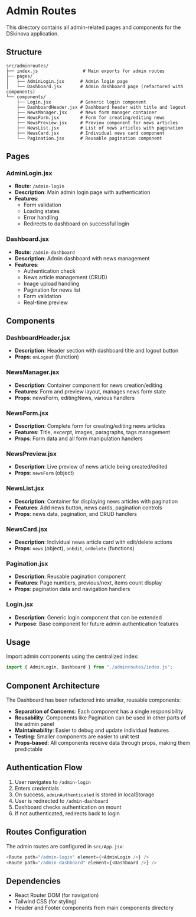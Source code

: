 # Admin Routes

This directory contains all admin-related pages and components for the DSkinova application.

## Structure

```
src/adminroutes/
├── index.js                 # Main exports for admin routes
├── pages/
│   ├── AdminLogin.jsx      # Admin login page
│   └── Dashboard.jsx       # Admin dashboard page (refactored with components)
└── components/
    ├── Login.jsx           # Generic login component
    ├── DashboardHeader.jsx # Dashboard header with title and logout
    ├── NewsManager.jsx     # News form manager container
    ├── NewsForm.jsx        # Form for creating/editing news
    ├── NewsPreview.jsx     # Preview component for news articles
    ├── NewsList.jsx        # List of news articles with pagination
    ├── NewsCard.jsx        # Individual news card component
    └── Pagination.jsx      # Reusable pagination component
```

## Pages

### AdminLogin.jsx

- **Route**: `/admin-login`
- **Description**: Main admin login page with authentication
- **Features**:
  - Form validation
  - Loading states
  - Error handling
  - Redirects to dashboard on successful login

### Dashboard.jsx

- **Route**: `/admin-dashboard`
- **Description**: Admin dashboard with news management
- **Features**:
  - Authentication check
  - News article management (CRUD)
  - Image upload handling
  - Pagination for news list
  - Form validation
  - Real-time preview

## Components

### DashboardHeader.jsx

- **Description**: Header section with dashboard title and logout button
- **Props**: `onLogout` (function)

### NewsManager.jsx

- **Description**: Container component for news creation/editing
- **Features**: Form and preview layout, manages news form state
- **Props**: newsForm, editingNews, various handlers

### NewsForm.jsx

- **Description**: Complete form for creating/editing news articles
- **Features**: Title, excerpt, images, paragraphs, tags management
- **Props**: Form data and all form manipulation handlers

### NewsPreview.jsx

- **Description**: Live preview of news article being created/edited
- **Props**: `newsForm` (object)

### NewsList.jsx

- **Description**: Container for displaying news articles with pagination
- **Features**: Add news button, news cards, pagination controls
- **Props**: news data, pagination, and CRUD handlers

### NewsCard.jsx

- **Description**: Individual news article card with edit/delete actions
- **Props**: `news` (object), `onEdit`, `onDelete` (functions)

### Pagination.jsx

- **Description**: Reusable pagination component
- **Features**: Page numbers, previous/next, items count display
- **Props**: pagination data and navigation handlers

### Login.jsx

- **Description**: Generic login component that can be extended
- **Purpose**: Base component for future admin authentication features

## Usage

Import admin components using the centralized index:

```javascript
import { AdminLogin, Dashboard } from "./adminroutes/index.js";
```

## Component Architecture

The Dashboard has been refactored into smaller, reusable components:

- **Separation of Concerns**: Each component has a single responsibility
- **Reusability**: Components like Pagination can be used in other parts of the admin panel
- **Maintainability**: Easier to debug and update individual features
- **Testing**: Smaller components are easier to unit test
- **Props-based**: All components receive data through props, making them predictable

## Authentication Flow

1. User navigates to `/admin-login`
2. Enters credentials
3. On success, `adminAuthenticated` is stored in localStorage
4. User is redirected to `/admin-dashboard`
5. Dashboard checks authentication on mount
6. If not authenticated, redirects back to login

## Routes Configuration

The admin routes are configured in `src/App.jsx`:

```javascript
<Route path="/admin-login" element={<AdminLogin />} />
<Route path="/admin-dashboard" element={<Dashboard />} />
```

## Dependencies

- React Router DOM (for navigation)
- Tailwind CSS (for styling)
- Header and Footer components from main components directory
